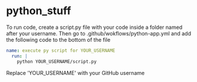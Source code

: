 # python_stuff
To run code, create a script.py file with your code inside a folder named after your username. Then go to .github/wokflows/python-app.yml and add the following code to the bottom of the file
```yml
name: execute py script for YOUR_USERNAME
  run: |
    python YOUR_USERNAME/script.py
```
Replace 'YOUR_USERNAME' with your GitHub username
